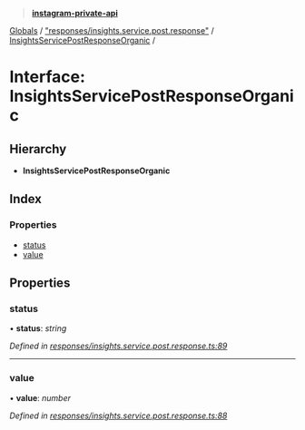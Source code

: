 > **[instagram-private-api](../README.md)**

[Globals](../README.md) / ["responses/insights.service.post.response"](../modules/_responses_insights_service_post_response_.md) / [InsightsServicePostResponseOrganic](_responses_insights_service_post_response_.insightsservicepostresponseorganic.md) /

# Interface: InsightsServicePostResponseOrganic

## Hierarchy

* **InsightsServicePostResponseOrganic**

## Index

### Properties

* [status](_responses_insights_service_post_response_.insightsservicepostresponseorganic.md#status)
* [value](_responses_insights_service_post_response_.insightsservicepostresponseorganic.md#value)

## Properties

###  status

• **status**: *string*

*Defined in [responses/insights.service.post.response.ts:89](https://github.com/dilame/instagram-private-api/blob/3e16058/src/responses/insights.service.post.response.ts#L89)*

___

###  value

• **value**: *number*

*Defined in [responses/insights.service.post.response.ts:88](https://github.com/dilame/instagram-private-api/blob/3e16058/src/responses/insights.service.post.response.ts#L88)*
